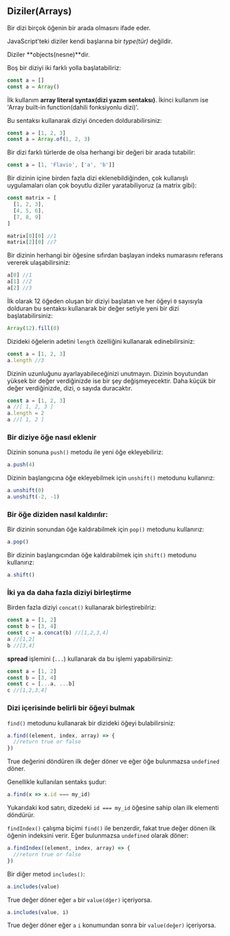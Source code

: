 ## Diziler(Arrays)

Bir dizi birçok öğenin bir arada olmasını ifade eder.

JavaScript'teki diziler kendi başlarına bir *type(tür)* değildir.

Diziler **objects(nesne)**dir.

Boş bir diziyi iki farklı yolla başlatabiliriz:

```js
const a = []
const a = Array()
```

İlk kullanım **array literal syntax(dizi yazım sentaksı)**. İkinci kullanım ise 'Array built-in function(dahili fonksiyonlu dizi)'.

Bu sentaksı kullanarak diziyi önceden doldurabilirsiniz:

```js
const a = [1, 2, 3]
const a = Array.of(1, 2, 3)
```

Bir dizi farklı türlerde de olsa herhangi bir değeri bir arada tutabilir:

```js
const a = [1, 'Flavio', ['a', 'b']]
```

Bir dizinin içine birden fazla dizi eklenebildiğinden, çok kullanışlı uygulamaları olan çok boyutlu diziler yaratabiliyoruz (a matrix gibi):

```js
const matrix = [
  [1, 2, 3],
  [4, 5, 6],
  [7, 8, 9]
]

matrix[0][0] //1
matrix[2][0] //7
```

Bir dizinin herhangi bir öğesine sıfırdan başlayan indeks numarasını referans vererek ulaşabilirsiniz:

```js
a[0] //1
a[1] //2
a[2] //3
```

İlk olarak 12 öğeden oluşan bir diziyi başlatan ve her öğeyi `0` sayısıyla dolduran bu sentaksı kullanarak bir değer setiyle yeni bir dizi başlatabilirsiniz:

```js
Array(12).fill(0)
```

Dizideki öğelerin adetini `length` özelliğini kullanarak edinebilirsiniz:

```js
const a = [1, 2, 3]
a.length //3
```

Dizinin uzunluğunu ayarlayabileceğinizi unutmayın. Dizinin boyutundan yüksek bir değer verdiğinizde ise bir şey değişmeyecektir. Daha küçük bir değer verdiğinizde, dizi, o sayıda duracaktır.

```js
const a = [1, 2, 3]
a //[ 1, 2, 3 ]
a.length = 2
a //[ 1, 2 ]
```

### Bir diziye öğe nasıl eklenir 

Dizinin sonuna `push()` metodu ile yeni öğe ekleyebiliriz:

```js
a.push(4)
```

Dizinin başlangıcına öğe ekleyebilmek için `unshift()` metodunu kullanırız:

```js
a.unshift(0)
a.unshift(-2, -1)
```

### Bir öğe diziden nasıl kaldırılır:

Bir dizinin sonundan öğe kaldırabilmek için `pop()` metodunu kullanırız:

```js
a.pop()
```

Bir dizinin başlangıcından öğe kaldırabilmek için `shift()` metodunu kullanırız:

```js
a.shift()
```

### İki ya da daha fazla diziyi birleştirme

Birden fazla diziyi `concat()` kullanarak birleştirebilriz:

```js
const a = [1, 2]
const b = [3, 4]
const c = a.concat(b) //[1,2,3,4]
a //[1,2]
b //[3,4]
```

**spread** işlemini (`...`) kullanarak da bu işlemi yapabilirsiniz:

```js
const a = [1, 2]
const b = [3, 4]
const c = [...a, ...b]
c //[1,2,3,4]
```

### Dizi içerisinde belirli bir öğeyi bulmak

`find()` metodunu kullanarak bir dizideki öğeyi bulabilirsiniz:

```js
a.find((element, index, array) => {
  //return true or false
})
```

True değerini döndüren ilk değer döner ve eğer öğe bulunmazsa `undefined` döner.

Genellikle kullanılan sentaks şudur: 

```js
a.find(x => x.id === my_id)
```

Yukarıdaki kod satırı, dizedeki `id === my_id` öğesine sahip olan ilk elementi döndürür.

`findIndex()` çalışma biçimi `find()` ile benzerdir, fakat true değer dönen ilk öğenin indeksini verir. Eğer bulunmazsa `undefined` olarak döner:

```js
a.findIndex((element, index, array) => {
  //return true or false
})
```

Bir diğer metod `includes()`:

```js
a.includes(value)
```

True değer döner eğer `a` bir `value(dğer)` içeriyorsa.

```js
a.includes(value, i)
```

True değer döner eğer `a` `i` konumundan sonra bir `value(değer)` içeriyorsa.
